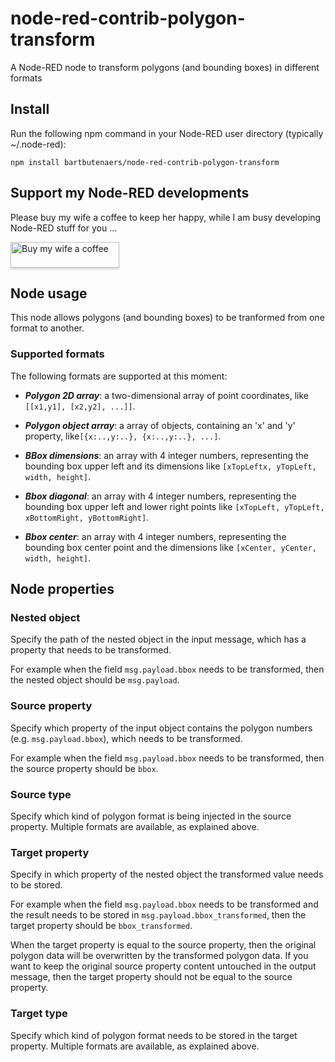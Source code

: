 # node-red-contrib-polygon-transform
A Node-RED node to transform polygons (and bounding boxes) in different formats

## Install
Run the following npm command in your Node-RED user directory (typically ~/.node-red):
```
npm install bartbutenaers/node-red-contrib-polygon-transform
```

## Support my Node-RED developments

Please buy my wife a coffee to keep her happy, while I am busy developing Node-RED stuff for you ...

<a href="https://www.buymeacoffee.com/bartbutenaers" target="_blank"><img src="https://www.buymeacoffee.com/assets/img/custom_images/orange_img.png" alt="Buy my wife a coffee" style="height: 41px !important;width: 174px !important;box-shadow: 0px 3px 2px 0px rgba(190, 190, 190, 0.5) !important;-webkit-box-shadow: 0px 3px 2px 0px rgba(190, 190, 190, 0.5) !important;" ></a>

## Node usage

This node allows polygons (and bounding boxes) to be tranformed from one format to another.

### Supported formats

The following formats are supported at this moment:

+ ***Polygon 2D array***: a two-dimensional array of point coordinates, like `[[x1,y1], [x2,y2], ...]]`.


+ ***Polygon object array***: a array of objects, containing an 'x' and 'y' property, like`[{x:..,y:..}, {x:..,y:..}, ...]`.


+ ***BBox dimensions***: an array with 4 integer numbers, representing the bounding box upper left and its dimensions like `[xTopLeftx, yTopLeft, width, height]`.


+ ***Bbox diagonal***: an array with 4 integer numbers, representing the bounding box upper left and lower right points like `[xTopLeft, yTopLeft, xBottomRight, yBottomRight]`.


+ ***Bbox center***: an array with 4 integer numbers, representing the bounding box center point and the dimensions like `[xCenter, yCenter, width, height]`.


## Node properties

### Nested object
Specify the path of the nested object in the input message, which has a property that needs to be transformed.

For example when the field `msg.payload.bbox` needs to be transformed, then the nested object should be `msg.payload`.

### Source property
Specify which property of the input object contains the polygon numbers (e.g. `msg.payload.bbox`), which needs to be transformed.

For example when the field `msg.payload.bbox` needs to be transformed, then the source property should be `bbox`.

### Source type
Specify which kind of polygon format is being injected in the source property.  Multiple formats are available, as explained above.
  
### Target property
Specify in which property of the nested object the transformed value needs to be stored.

For example when the field `msg.payload.bbox` needs to be transformed and the result needs to be stored in `msg.payload.bbox_transformed`, then the target property should be `bbox_transformed`.

When the target property is equal to the source property, then the original polygon data will be overwritten by the transformed polygon data.  If you want to keep the original source property content untouched in the output message, then the target property should not be equal to the source property.
  
### Target type
Specify which kind of polygon format needs to be stored in the target property.  Multiple formats are available, as explained above.
